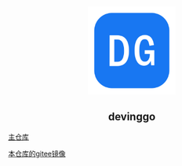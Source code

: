 <p align="center"><a href="https://devinggo.devinghub.com/" target="_blank" rel="noopener noreferrer"><img width="180" src="/img/logo.png" alt="logo"></a></p>


<h2 align="center">devinggo</h2>

[主仓库](https://github.com/huagelong/devinggo)

[本仓库的gitee镜像](https://gitee.com/huagelong/devinggo)
